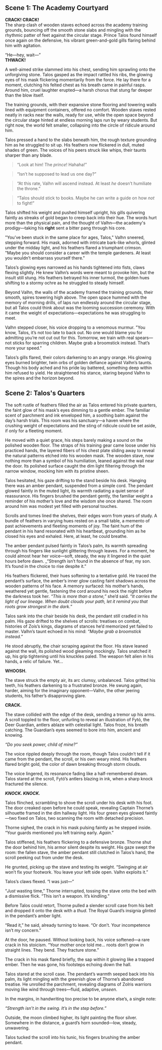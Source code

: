 ## Scene 1: The Academy Courtyard

**CRACK! CRACK!**  
The sharp clash of wooden staves echoed across the academy training grounds, bouncing off the smooth stone slabs and mingling with the rhythmic patter of feet against the circular stage. Prince Talos found himself once again on the defensive, his vibrant green-and-gold gills flaring behind him with agitation.  

“He—hey, wait—”  
**THWACK!**  

A well-aimed strike slammed into his chest, sending him sprawling onto the unforgiving stone. Talos gasped as the impact rattled his ribs, the glowing eyes of his mask flickering momentarily from the force. He lay there for a moment, clutching his felted chest as his breath came in painful rasps. Around him, cruel laughter erupted—a harsh chorus that stung far deeper than the blow itself.  

The training grounds, with their expansive stone flooring and towering walls lined with equipment containers, offered no comfort. Wooden staves rested neatly in racks near the walls, ready for use, while the open space beyond the circular stage hinted at endless morning laps run by weary students. But right now, the world felt smaller, collapsing into the circle of ridicule around him.  

Talos pressed a hand to the slabs beneath him, the rough texture grounding him as he struggled to sit up. His feathers now flickered in dull, muted shades of green. The voices of his peers struck like whips, their taunts sharper than any blade.  

> “Look at him! The *prince*! Hahaha!”  

> “Isn’t he supposed to lead us one day?”  

> “At this rate, Valhn will ascend instead. At least *he* doesn’t humiliate the throne.”  

> “Talos should stick to books. Maybe he can write a guide on how *not* to fight!”  

Talos shifted his weight and pushed himself upright, his gills quivering faintly as streaks of gold began to creep back into their hue. The words hurt more than the physical pain, and the thought of Valhn—the academy's prodigy—taking his **right** sent a bitter pang through his core.  

"You’ve been stuck in the same place for ages, Talos," Valhn sneered, stepping forward. His mask, adorned with intricate bark-like whorls, glinted under the midday light, and his feathers flared a triumphant crimson. "Maybe you should consider a career with the temple gardeners. At least you wouldn’t embarrass yourself there."  

Talos’s glowing eyes narrowed as his hands tightened into fists, claws flexing slightly. He knew Valhn’s words were meant to provoke him, but the insult still stung. His feathers betrayed his inner turmoil, the golden hues shifting to a stormy ochre as he struggled to steady himself.  

Beyond Valhn, the walls of the academy framed the training grounds, their smooth, spires towering high above. The open space hummed with the memory of morning drills, of laps run endlessly around the circular stage, but all Talos could think about was the looming succession ceremony. With it came the weight of expectations—expectations he was struggling to meet.  

Valhn stepped closer, his voice dropping to a venomous murmur. "You know, Talos, it’s not too late to back out. No one would blame you for admitting you’re not cut out for this. Tomorrow, we train with real spears—not sticks for sparring children. Maybe grab a broomstick instead. That’s more your speed."  

Talos’s gills flared, their colors darkening to an angry orange. His glowing eyes burned brighter, twin orbs of golden defiance against Valhn’s taunts. Though his body ached and his pride lay battered, something deep within him refused to yield. He straightened his stance, staring beyond Valhn to the spires and the horizon beyond.  

## Scene 2: Talos's Quarters 

The soft rustle of feathers filled the air as Talos entered his private quarters, the faint glow of his mask’s eyes dimming to a gentle ember. The familiar scent of parchment and ink enveloped him, a soothing balm against the day’s harsh trials. This room was his sanctuary—a haven where the crushing weight of expectations and the sting of ridicule could be set aside, if only for a fleeting moment. 

He moved with a quiet grace, his steps barely making a sound on the polished wooden floor. The straps of his training gear came loose under his practiced hands, the layered fibers of his chest plate sliding away to reveal the natural patterns etched into his wooden mask. The wooden stave, now nothing more than a symbol of his humiliation, leaned against the wall near the door. Its polished surface caught the dim light filtering through the narrow window, mocking him with its pristine sheen. 

Talos hesitated, his gaze drifting to the stand beside his desk. Hanging there was an amber pendant, suspended from a simple cord. The pendant glowed faintly in the muted light, its warmth radiating a quiet sense of reassurance. His fingers brushed the pendant gently, the familiar weight a reminder of his mother’s love and the wisdom she once shared. The room around him was modest yet filled with personal touches. 

Scrolls and tomes lined the shelves, their edges worn from years of study. A bundle of feathers in varying hues rested on a small table, a memento of past achievements and fleeting moments of joy. The faint hum of the pendant in his hand resonated with his heartbeat, grounding him as he closed his eyes and exhaled. Here, at least, he could breathe.

The amber pendant pulsed faintly in Talos’s palm, its warmth spreading through his fingers like sunlight glittering through leaves. For a moment, he could almost hear her voice—soft, steady, the way it lingered in the quiet hours before dawn. _“Strength isn’t found in the absence of fear, my son. It’s found in the choice to rise despite it.”

His feathers flickered, their hues softening to a tentative gold. He traced the pendant’s surface, the amber’s inner glow casting faint shadows across the wooden patterns of his face. A memory surfaced: his mother’s hands, weathered yet gentle, fastening the cord around his neck the night before the darkness took her. _“This is more than a stone,”_ she’d said. _“It carries the light of our lineage. When doubt clouds your path, let it remind you that roots grow strongest in the dark.”_

Talos sank into the chair beside his desk, the pendant still cradled in his palm. His gaze drifted to the shelves of scrolls: treatises on combat, histories of Zoís’s kings, diagrams of stances he’d memorized yet failed to master. Valhn’s taunt echoed in his mind: _“Maybe grab a broomstick instead.”_

He stood abruptly, the chair scraping against the floor. His stave leaned against the wall, its polished wood gleaming mockingly. Talos snatched it up, his grip tightening until his knuckles paled. The weapon felt alien in his hands, a relic of failure. Yet...

**WHOOSH.**

The stave struck the empty air, its arc clumsy, unbalanced. Talos gritted his teeth, his feathers darkening to a frustrated bronze. He swung again, harder, aiming for the imaginary opponent—Valhn, the other jeering students, his father’s disapproving glare.

**CRACK.**

The stave collided with the edge of the desk, sending a tremor up his arms. A scroll toppled to the floor, unfurling to reveal an illustration of Fytó, the Deer Guardian, antlers ablaze with celestial light. Talos froze, his breath catching. The Guardian’s eyes seemed to bore into him, ancient and knowing.

_“Do you seek power, child of mine?”_

The voice rippled deeply through the room, though Talos couldn’t tell if it came from the pendant, the scroll, or his own weary mind. His feathers flared bright gold, the color of dawn breaking through storm clouds.

The voice lingered, its resonance fading like a half-remembered dream. Talos stared at the scroll, Fytó’s antlers blazing in ink, when a sharp knock fractured the silence.

**_KNOCK. KNOCK._**

Talos flinched, scrambling to shove the scroll under his desk with his foot. The door creaked open before he could speak, revealing Captain Thorne’s silhouette framed in the dim hallway light. His four green eyes glowed faintly—two fixed on Talos, two scanning the room with detached precision.

Thorne sighed, the crack in his mask pulsing faintly as he stepped inside. “Your guards mentioned you left training early. _Again_.”

Talos stiffened, his feathers flickering to a defensive bronze. Thorne shut the door behind him, his armor silent despite its weight. His gaze swept the room: the fallen stave, the amber pendant still clutched in Talos’s hand, the scroll peeking out from under the desk.

He grunted, picking up the stave and testing its weight. “Swinging at air won’t fix your footwork. You leave your left side open. Valhn exploits it.”

Talos’s claws flexed. “I was just—”

“_Just_ wasting time,” Thorne interrupted, tossing the stave onto the bed with a dismissive flick. “This isn’t a weapon. It’s kindling.”

Before Talos could retort, Thorne pulled a slender scroll case from his belt and dropped it onto the desk with a _thud_. The Royal Guard’s insignia glinted in the pendant’s amber light.

“Read it,” he said, already turning to leave. “Or don’t. Your incompetence isn’t my concern.”

At the door, he paused. Without looking back, his voice softened—a rare crack in his stoicism. “Your mother once told me… roots don’t grow in straight lines. They bend. They fracture stone.”

The crack in his mask flared briefly, the sap within it glowing like a trapped ember. Then he was gone, his footsteps echoing down the hall.

Talos stared at the scroll case. The pendant’s warmth seeped back into his palm, its light mingling with the greenish glow of Thorne’s abandoned treatise. He unrolled the parchment, revealing diagrams of Zolris warriors moving like wind through trees—fluid, adaptive, _unseen_.

In the margins, in handwriting too precise to be anyone else’s, a single note:

_“Strength isn’t in the swing. It’s in the step before.”_

Outside, the moon climbed higher, its light painting the floor silver. Somewhere in the distance, a guard’s horn sounded—low, steady, unwavering.

Talos tucked the scroll into his tunic, his fingers brushing the amber pendant.